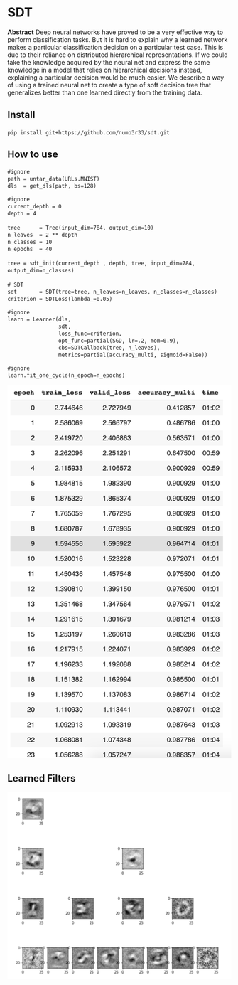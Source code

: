# SDT



**Abstract**
Deep neural networks have proved to be a very effective
way to perform classification tasks. But it is hard to explain why a learned network makes
a particular classification decision on a particular test case. This is
due to their reliance on distributed hierarchical representations. If we
could take the knowledge acquired by the neural net and express the
same knowledge in a model that relies on hierarchical decisions instead,
explaining a particular decision would be much easier. We describe a way
of using a trained neural net to create a type of soft decision tree that
generalizes better than one learned directly from the training data.

## Install

`pip install git+https://github.com/numb3r33/sdt.git`

## How to use

```
#ignore
path = untar_data(URLs.MNIST)
dls  = get_dls(path, bs=128)
```

```
#ignore
current_depth = 0
depth = 4

tree      = Tree(input_dim=784, output_dim=10)
n_leaves  = 2 ** depth
n_classes = 10
n_epochs  = 40

tree = sdt_init(current_depth , depth, tree, input_dim=784, output_dim=n_classes)

# SDT
sdt       = SDT(tree=tree, n_leaves=n_leaves, n_classes=n_classes)
criterion = SDTLoss(lambda_=0.05)
```

```
#ignore
learn = Learner(dls, 
                sdt, 
                loss_func=criterion, 
                opt_func=partial(SGD, lr=.2, mom=0.9), 
                cbs=SDTCallback(tree, n_leaves), 
                metrics=partial(accuracy_multi, sigmoid=False))
```

```
#ignore
learn.fit_one_cycle(n_epoch=n_epochs)
```

![training_loop](images/training_loop.png)

## Learned Filters

![learned_filters](images/learned_filters.png)
